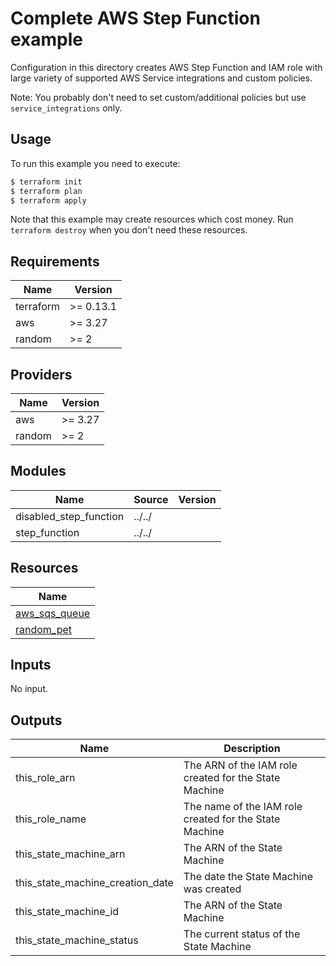 # Complete AWS Step Function example

Configuration in this directory creates AWS Step Function and IAM role with large variety of supported AWS Service integrations and custom policies.

Note: You probably don't need to set custom/additional policies but use `service_integrations` only.


## Usage

To run this example you need to execute:

```bash
$ terraform init
$ terraform plan
$ terraform apply
```

Note that this example may create resources which cost money. Run `terraform destroy` when you don't need these resources.

<!-- BEGINNING OF PRE-COMMIT-TERRAFORM DOCS HOOK -->
## Requirements

| Name | Version |
|------|---------|
| terraform | >= 0.13.1 |
| aws | >= 3.27 |
| random | >= 2 |

## Providers

| Name | Version |
|------|---------|
| aws | >= 3.27 |
| random | >= 2 |

## Modules

| Name | Source | Version |
|------|--------|---------|
| disabled_step_function | ../../ |  |
| step_function | ../../ |  |

## Resources

| Name |
|------|
| [aws_sqs_queue](https://registry.terraform.io/providers/hashicorp/aws/latest/docs/resources/sqs_queue) |
| [random_pet](https://registry.terraform.io/providers/hashicorp/random/latest/docs/resources/pet) |

## Inputs

No input.

## Outputs

| Name | Description |
|------|-------------|
| this\_role\_arn | The ARN of the IAM role created for the State Machine |
| this\_role\_name | The name of the IAM role created for the State Machine |
| this\_state\_machine\_arn | The ARN of the State Machine |
| this\_state\_machine\_creation\_date | The date the State Machine was created |
| this\_state\_machine\_id | The ARN of the State Machine |
| this\_state\_machine\_status | The current status of the State Machine |
<!-- END OF PRE-COMMIT-TERRAFORM DOCS HOOK -->
